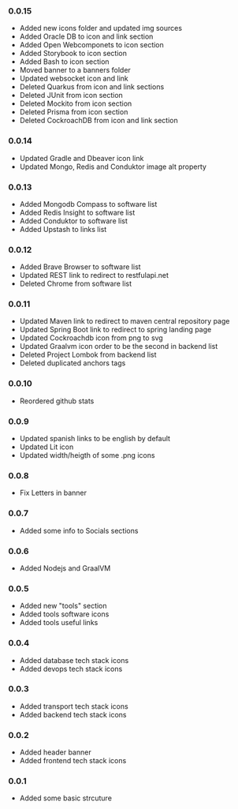 ### 0.0.15
- Added new icons folder and updated img sources
- Added Oracle DB to icon and link section
- Added Open Webcomponets to icon section
- Added Storybook to icon section
- Added Bash to icon section
- Moved banner to a banners folder
- Updated websocket icon and link
- Deleted Quarkus from icon and link sections
- Deleted JUnit from icon section
- Deleted Mockito from icon section
- Deleted Prisma from icon section
- Deleted CockroachDB from icon and link section

### 0.0.14
- Updated Gradle and Dbeaver icon link
- Updated Mongo, Redis and Conduktor image alt property

### 0.0.13
- Added Mongodb Compass to software list
- Added Redis Insight to software list
- Added Conduktor to software list
- Added Upstash to links list

### 0.0.12
- Added Brave Browser to software list
- Updated REST link to redirect to restfulapi.net
- Deleted Chrome from software list

### 0.0.11
- Updated Maven link to redirect to maven central repository page
- Updated Spring Boot link to redirect to spring landing page
- Updated Cockroachdb icon from png to svg
- Updated Graalvm icon order to be the second in backend list
- Deleted Project Lombok from backend list
- Deleted duplicated anchors tags

### 0.0.10
- Reordered github stats

### 0.0.9
- Updated spanish links to be english by default
- Updated Lit icon
- Updated width/heigth of some .png icons

### 0.0.8
- Fix Letters in banner

### 0.0.7
- Added some info to Socials sections

### 0.0.6
- Added Nodejs and GraalVM

### 0.0.5
- Added new "tools" section
- Added tools software icons
- Added tools useful links

### 0.0.4
- Added database tech stack icons
- Added devops tech stack icons

### 0.0.3
- Added transport tech stack icons
- Added backend tech stack icons

### 0.0.2
- Added header banner
- Added frontend tech stack icons

### 0.0.1
- Added some basic strcuture